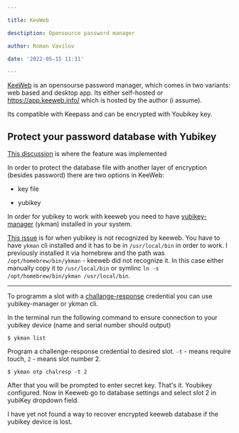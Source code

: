 ```yaml
---

title: KeeWeb

desctiption: Opensource password manager

author: Roman Vavilov

date: '2022-05-15 11:31'

---
```


[KeeWeb](https://github.com/keeweb/keeweb) is an opensourse password manager, which comes in two variants: web based and desktop app.
Its either self-hosted or <https://app.keeweb.info/> which is hosted by the author (i assume).

Its compatible with Keepass and can be encrypted with Youbikey key.

## Protect your password database with Yubikey

[This discussion](https://github.com/keeweb/keeweb/issues/1435) is where the feature was implemented

In order to protect the database file with another layer of encryption (besides password) there are two options in KeeWeb:

*   key file

*   yubikey

In order for yubikey to work with keeweb you need to have [yubikey-manager](https://github.com/Yubico/yubikey-manager#installation) (ykman) installed in your system.

[This issue](https://github.com/keeweb/keeweb/issues/1841) is for when yubikey is not recognized by keeweb. You have to have `ykman` cli installed and it has to be in `/usr/local/bin` in order to work. I previously installed it via homebrew and the path was `/opt/homebrew/bin/ykman` - keeweb did not recognize it.
In this case either manually copy it to `/usr/local/bin` or symlinc `ln -s /opt/homebrew/bin/ykman /usr/local/bin`.

---

To programm a slot with a [challange-response](https://github.com/keeweb/keeweb/wiki/YubiKey#Challenge-response) credential you can use yubikey-manager or ykman cli.

In the terminal run the following command to ensure connection to your yubikey device (name and serial number should output)

```Shell
$ ykman list
```

Program a challenge-response credential to desired slot. `-t` - means require touch, `2` - means slot number 2.

```Shell
$ ykman otp chalresp -t 2
```

After that you will be prompted to enter secret key.
That's it. Youbikey configured. Now in Keeweb go to database settings and select slot 2 in yubiKey dropdown field.

I have yet not found a way to recover encrypted keeweb database if the yubikey device is lost.
